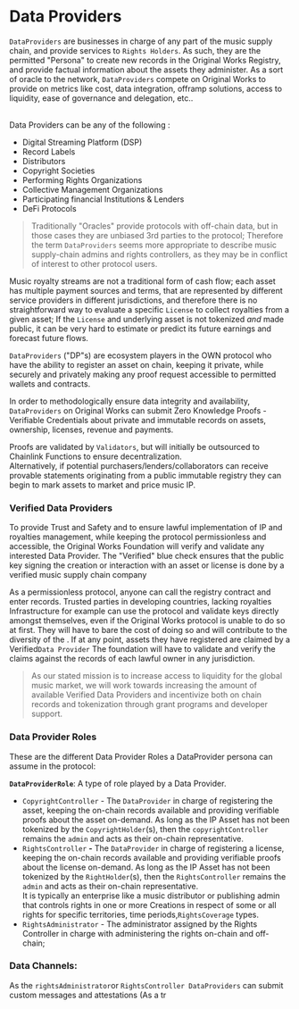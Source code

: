 # Data Providers

`DataProviders` are businesses in charge of any part of the music supply chain, and provide services to `Rights Holders`. As such, they are the permitted "Persona" to create new records in the Original Works Registry, and provide factual information about the assets they administer. As a sort of oracle to the network, `DataProviders` compete on Original Works to provide on metrics like cost, data integration, offramp solutions, access to liquidity, ease of governance and delegation, etc..&#x20;

\
Data Providers can be any of the following :&#x20;

* Digital Streaming Platform (DSP)&#x20;
* Record Labels&#x20;
* Distributors
* Copyright Societies
* Performing Rights Organizations
* Collective Management Organizations
* Participating financial Institutions & Lenders
* DeFi Protocols

> Traditionally "Oracles" provide protocols with off-chain data, but in those cases they are unbiased 3rd parties to the protocol; Therefore the term `DataProviders` seems more appropriate to describe music supply-chain admins and rights controllers, as they may be in conflict of interest to other protocol users.&#x20;

Music royalty streams are not a traditional form of cash flow; each asset has multiple payment sources and terms, that are represented by different service providers in different jurisdictions, and therefore there is no straightforward way to evaluate a specific `License` to collect royalties from a given asset; If the `License` and underlying asset is not tokenized _and_ made public, it can be very hard to estimate or predict its future earnings and forecast future flows.

`DataProviders` ("DP"s) are ecosystem players in the OWN protocol who have the ability to register an asset on chain, keeping it private, while securely and privately making any proof request accessible to permitted wallets and contracts.&#x20;

In order to methodologically ensure data integrity and availability, `DataProviders` on Original Works can submit Zero Knowledge Proofs - Verifiable Credentials about private and immutable records on assets, ownership, licenses, revenue and payments.

Proofs are validated by `Validators`, but will initially be outsourced to Chainlink Functions to ensure decentralization.\
Alternatively, if potential purchasers/lenders/collaborators can receive provable statements originating from a public immutable registry they can begin to mark assets to market and price music IP.&#x20;

### Verified Data Providers

To provide Trust and Safety and to ensure lawful implementation of IP and royalties management, while keeping the protocol permissionless and accessible, the Original Works Foundation will verify and validate any interested Data Provider. The "Verified" blue check ensures that the public key signing the creation or interaction with an asset or license is done by a verified music supply chain company

As a permissionless protocol, anyone can call the registry contract and enter records. Trusted parties in developing countries, lacking royalties Infrastructure for example can use the protocol and validate keys directly amongst themselves, even if the Original Works protocol is unable to do so at first. They will have to bare the cost of doing so and will contribute to the diversity of the . If at any point, assets they have registered are claimed by a Verified`Data Provider`  The foundation will have to validate and verify the claims against the records of each lawful owner in any jurisdiction.&#x20;

> As our stated mission is to increase access to liquidity for the global music market, we will work towards increasing the amount of available Verified Data Providers and incentivize both on chain records and tokenization through grant programs and developer support.

### Data Provider Roles&#x20;

These are the different Data Provider Roles a DataProvider persona can assume in the protocol:

**`DataProviderRole`**: A type of role played by a Data Provider.

* `CopyrightController` - The `DataProvider` in charge of registering the asset, keeping the on-chain records available and providing verifiable proofs about the asset on-demand. As long as the IP Asset has not been tokenized by the `CopyrightHolder`(s), then the `copyrightController` remains the `admin` and acts as their on-chain representative.
* `RightsController` **-** The `DataProvider` in charge of registering a license, keeping the on-chain records available and providing verifiable proofs about the license on-demand. As long as the IP Asset has not been tokenized by the `RightHolder`(s), then the `RightsController` remains the `admin` and acts as their on-chain representative. \
  It is typically an enterprise like a music distributor or publishing admin that controls rights in one or more Creations in respect of some or all rights for specific territories, time periods,`RightsCoverage` types.
* `RightsAdministrator` - The administrator assigned by the Rights Controller in charge with administering the rights on-chain and off-chain;

### Data Channels:

As the `rightsAdministrator`or `RightsController DataProviders` can submit custom messages and attestations (As a tr
